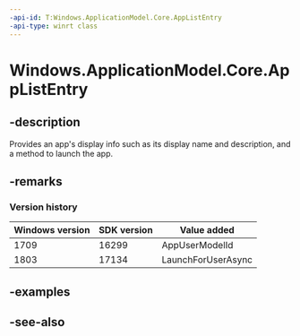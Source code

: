 ```yaml
---
-api-id: T:Windows.ApplicationModel.Core.AppListEntry
-api-type: winrt class
---
```


<!-- Class syntax.
public class AppListEntry : Windows.ApplicationModel.Core.IAppListEntry
-->

# Windows.ApplicationModel.Core.AppListEntry

## -description
Provides an app's display info such as its display name and description, and a method to launch the app.

## -remarks

### Version history

| Windows version | SDK version | Value added |
| -- | -- | -- |
| 1709 | 16299 | AppUserModelId |
| 1803 | 17134 | LaunchForUserAsync |

## -examples

## -see-also
